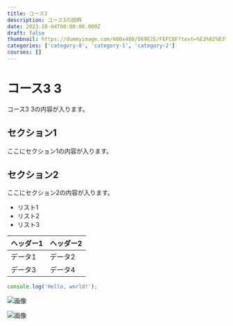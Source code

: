 ```yaml
---
title: コース3
description: コース3の説明
date: 2023-10-04T00:00:00.000Z
draft: false
thumbnail: https://dummyimage.com/600x400/D69E2E/FEFCBF?text=%E3%82%B3%E3%83%BC%E3%82%B93
categories: ['category-0', 'category-1', 'category-2']
courses: []
---
```


# コース3 3

コース3 3の内容が入ります。

## セクション1
ここにセクション1の内容が入ります。

## セクション2
ここにセクション2の内容が入ります。

- リスト1
- リスト2
- リスト3

| ヘッダー1 | ヘッダー2 |
| --------- | --------- |
| データ1   | データ2   |
| データ3   | データ4   |

```javascript
console.log('Hello, world!');
```


![画像](https://dummyimage.com/320x180/2D3748/F5F7FA?text=%E3%82%B3%E3%83%BC%E3%82%B93+3)

![画像](https://dummyimage.com/640x360/1A202C/EDF2F7?text=%E3%82%B3%E3%83%BC%E3%82%B93+3)